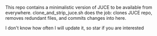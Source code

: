 This repo contains a minimalistic version of JUCE to be available from everywhere. clone_and_strip_juce.sh does the job: clones JUCE repo, removes redundant files, and commits changes into here.

I don't know how often I will update it, so star if you are interested
